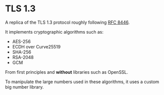 # TLS 1.3

A replica of the TLS 1.3 protocol roughly following [RFC 8446](https://datatracker.ietf.org/doc/html/rfc8446).

It implements cryptographic algorithms such as:
- AES-256
- ECDH over Curve25519
- SHA-256
- RSA-2048
- GCM

From first principles and **without** libraries such as OpenSSL.

To manipulate the large numbers used in these algorithms, it uses a custom big number library.
